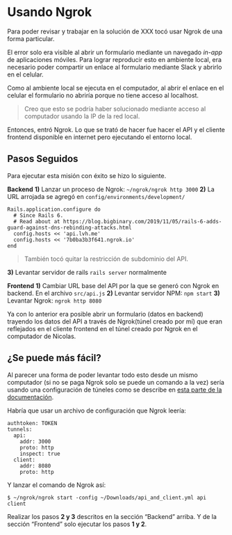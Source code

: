 # Usando Ngrok
Para poder revisar y trabajar en la solución de XXX tocó usar Ngrok de una forma particular.

El error solo era visible al abrir un formulario mediante un navegado *in-app* de aplicaciones móviles. Para lograr reproducir esto en ambiente local, era necesario poder compartir un enlace al formulario mediante Slack y abrirlo en el celular.

Como al ambiente local se ejecuta en el computador, al abrir el enlace en el celular el formulario no abriría porque no tiene acceso al localhost.

> Creo que esto se podría haber solucionado mediante acceso al computador usando la IP de la red local.

Entonces, entró Ngrok. Lo que se trató de hacer fue hacer el API y el cliente frontend disponible en internet pero ejecutando el entorno local.

## Pasos Seguidos

Para ejecutar esta misión con éxito se hizo lo siguiente.

**Backend**
**1)** Lanzar un proceso de Ngrok: `~/ngrok/ngrok http 3000`
**2)** La URL arrojada se agregó en `config/environments/development/`

    Rails.application.configure do
      # Since Rails 6.
      # Read about at https://blog.bigbinary.com/2019/11/05/rails-6-adds-guard-against-dns-rebinding-attacks.html
      config.hosts << 'api.lvh.me'
      config.hosts << '7b0ba3b3f641.ngrok.io'
    end
> También tocó quitar la restricción de subdominio del API.

**3)** Levantar servidor de rails `rails server` normalmente

**Frontend**
**1)** Cambiar URL base del API por la que se generó con Ngrok en backend. En el archivo `src/api.js`
**2)** Levantar servidor NPM: `npm start`
**3)** Levantar Ngrok: `ngrok http 8080`

Ya con lo anterior era posible abrir un formulario (datos en backend) trayendo los datos del API a través de Ngrok(túnel creado por mí) que eran reflejados en el cliente frontend en el túnel creado por Ngrok en el computador de Nicolas.

## ¿Se puede más fácil?

Al parecer una forma de poder levantar todo esto desde un mismo computador (si no se paga Ngrok solo se puede un comando a la vez) sería usando una configuración de túneles como se describe en [esta parte de la documentación](https://ngrok.com/docs#multiple-tunnels).

Habría que usar un archivo de configuración que Ngrok leería:

    authtoken: TOKEN
    tunnels:
      api:
        addr: 3000
        proto: http
        inspect: true
      client:
        addr: 8080
        proto: http
    

Y lanzar el comando de Ngrok así:

    $ ~/ngrok/ngrok start -config ~/Downloads/api_and_client.yml api client

Realizar los pasos **2 y 3** descritos en la sección “Backend” arriba. Y de la sección “Frontend” solo ejecutar los pasos **1 y 2**.

